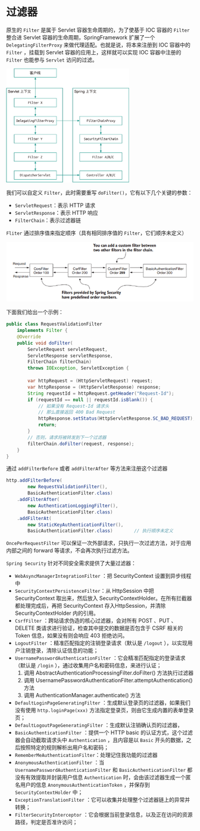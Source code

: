 # 过滤器

原生的 `Filter` 是属于 Servlet 容器生命周期的，为了使基于 IOC 容器的 `Filter` 整合进 Servlet 容器的生命周期，SpringFramework 扩展了一个 `DelegatingFilterProxy` 来做代理适配。也就是说，将本来注册到 IOC 容器中的 `Filter` ，挂载到 Servlet 容器的应用上，这样就可以实现 IOC 容器中注册的 `Filter` 也能参与 `Servlet` 访问的过滤。

<img src="./assets/032-1703747875905-25-1719388739852-26.jpg" alt="{%}" style="zoom:33%;" />

我们可以自定义 `Filter`，此时需要重写 `doFilter()`，它有以下几个关键的参数：

- `ServletRequest`：表示 HTTP 请求
- `ServletResponse`：表示 HTTP 响应
- `FilterChain`：表示过滤器链

`Fliter` 通过排序值来指定顺序（具有相同排序值的 `Filter`，它们顺序未定义）

![image-20240628122806604](./assets/image-20240628122806604.png)

下面我们给出一个示例：

~~~java
public class RequestValidationFilter
    implements Filter {
    @Override
    public void doFilter(
        ServletRequest servletRequest,
        ServletResponse servletResponse,
        FilterChain filterChain)
        throws IOException, ServletException {
        
        var httpRequest = (HttpServletRequest) request;
        var httpResponse = (HttpServletResponse) response;
        String requestId = httpRequest.getHeader("Request-Id");
        if (requestId == null || requestId.isBlank()) {
            // 如果没有 Request-Id 请求头
            // 那么直接返回 400 Bad Request
            httpResponse.setStatus(HttpServletResponse.SC_BAD_REQUEST);
            return;
        }
        // 否则，请求将被转发到下一个过滤器
        filterChain.doFilter(request, response);
    }
}
~~~

通过 `addFilterBefore` 或者 `addFilterAfter` 等方法来注册这个过滤器

~~~java
http.addFilterBefore(
    	new RequestValidationFilter(), 
    	BasicAuthenticationFilter.class)
    .addFilterAfter(
    	new AuthenticationLoggingFilter(),
    	BasicAuthenticationFilter.class)
    .addFilterAt(
    	new StaticKeyAuthenticationFilter(),
    	BasicAuthenticationFilter.class)		// 执行顺序未定义
~~~

`OncePerRequestFilter` 可以保证一次外部请求，只执行一次过滤方法，对于应用内部之间的 forward 等请求，不会再次执行过滤方法。



`Spring Security` 针对不同安全需求提供了大量过滤器：

- `WebAsyncManagerIntegrationFilter` ：把 SecurityContext 设置到异步线程中
- `SecurityContextPersistenceFilter`：从 HttpSession 中把 SecurityContext 取出来，然后放入 SecurityContextHolder。在所有拦截器都处理完成后，再把 SecurityContext 存入HttpSession，并清除 SecurityContextHolder 内的引用。
- `CsrfFilter` ：跨站请求伪造的核心过滤器，会对所有 POST 、PUT 、DELETE 类请求进行验证，检查其中提交的数据是否包含于 CSRF 相关的 Token 信息，如果没有则会响应 403 拒绝访问。
- `LogoutFilter` ：精准匹配指定的注销登录请求（默认是 `/logout` ），以实现用户注销登录，清除认证信息的功能；
- `UsernamePasswordAuthenticationFilter` ：它会精准匹配指定的登录请求（默认是 `/login` ），通过收集用户名和密码信息，来进行认证；
  1. 调用 AbstractAuthenticationProcessingFilter.doFilter() 方法执行过滤器
  2. 调用 UsernamePasswordAuthenticationFilter.attemptAuthentication() 方法
  3. 调用 AuthenticationManager.authenticate() 方法
- `DefaultLoginPageGeneratingFilter` ：生成默认登录页的过滤器，如果我们没有使用 `http.loginPage(xxx)` 方法指定登录页，则由它生成内置的表单登录页；
- `DefaultLogoutPageGeneratingFilter` ：生成默认注销确认页的过滤器，
- `BasicAuthenticationFilter` ：提供一个 HTTP basic 的认证方式，这个过滤器会自动截取请求头中 `Authentication` ，且内容是以 `Basic` 开头的数据，之后按照特定的规则解析出用户名和密码；
- `RememberMeAuthenticationFilter`：处理记住我功能的过滤器
- `AnonymousAuthenticationFilter` ：当 `UsernamePasswordAuthenticationFilter` 和 `BasicAuthenticationFilter` 都没有有效提取并封装用户信息 `Authentication` 时，会由该过滤器生成一个匿名用户的信息 `AnonymousAuthenticationToken` ，并保存到 `SecurityContextHolder` 中；
- `ExceptionTranslationFilter` ：它可以收集并处理整个过滤器链上的异常并转换；
- `FilterSecurityInterceptor` ：它会根据当前登录信息，以及正在访问的资源路径，判定是否准许访问；